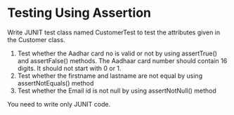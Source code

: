 # Testing Using Assertion

Write JUNIT test class named CustomerTest to test the attributes given in the Customer class.

1. Test whether the Aadhar card no is valid or not by using assertTrue() and assertFalse() methods. The Aadhaar card number should contain 16 digits. It should not start with 0 or 1.
2. Test whether the firstname and lastname are not equal by using assertNotEquals() method
3. Test whether the Email id is not null by using assertNotNull() method
 
You need to write only JUNIT code.